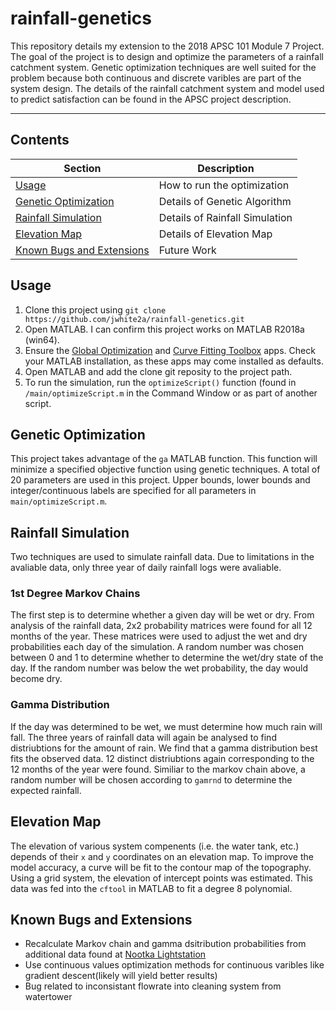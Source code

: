 # rainfall-genetics
This repository details my extension to the 2018 APSC 101 Module 7 Project. The goal of the project is to design and optimize the parameters of a rainfall catchment system. Genetic optimization techniques are well suited for the problem because both continuous and discrete varibles are part of the system design. The details of the rainfall catchment system and model used to predict satisfaction can be found in the APSC project description.

---
## Contents
| Section | Description |
|-|-|
| [Usage](#usage) | How to run the optimization  |
| [Genetic Optimization](#genetic-optimization) | Details of Genetic Algorithm |
| [Rainfall Simulation](#rainfall-simulation) | Details of Rainfall Simulation |
| [Elevation Map](#elevation-map) | Details of Elevation Map |
| [Known Bugs and Extensions](#known-bugs-and-extensions) |  Future Work |

## Usage
1. Clone this project using `git clone https://github.com/jwhite2a/rainfall-genetics.git`
2. Open MATLAB. I can confirm this project works on MATLAB R2018a (win64). 
3. Ensure the [Global Optimization](https://www.mathworks.com/products/global-optimization.html) and [Curve Fitting Toolbox](https://www.mathworks.com/products/curvefitting.html) apps. Check your MATLAB installation, as these apps may come installed as defaults. 
4. Open MATLAB and add the clone git reposity to the project path. 
5. To run the simulation, run the `optimizeScript()` function (found in `/main/optimizeScript.m` in the Command Window or as part of another script. 

## Genetic Optimization
This project takes advantage of the `ga` MATLAB function. This function will minimize a specified objective function using genetic techniques. A total of 20 parameters are used in this project. Upper bounds, lower bounds and integer/continuous labels are specified for all parameters in `main/optimizeScript.m`.

## Rainfall Simulation
Two techniques are used to simulate rainfall data. Due to limitations in the avaliable data, only three year of daily rainfall logs were avaliable. 
### 1st Degree Markov Chains
The first step is to determine whether a given day will be wet or dry. From analysis of the rainfall data, 2x2 probability matrices were found for all 12 months of the year. These matrices were used to adjust the wet and dry probabilities each day of the simulation. A random number was chosen between 0 and 1 to determine whether to determine the wet/dry state of the day. If the random number was below the wet probability, the day would become dry.

### Gamma Distribution
If the day was determined to be wet, we must determine how much rain will fall. The three years of rainfall data will again be analysed to find distriubtions for the amount of rain. We find that a gamma distribution best fits the observed data. 12 distinct distriubtions again corresponding to the 12 months of the year were found. Similiar to the markov chain above, a random number will be chosen according to `gamrnd` to determine the expected rainfall. 

## Elevation Map
The elevation of various system compenents (i.e. the water tank, etc.) depends of their `x` and `y` coordinates on an elevation map. To improve the model accuracy, a curve will be fit to the contour map of the topography. Using a grid system, the elevation of intercept points was estimated. This data was fed into the `cftool` in MATLAB to fit a degree 8 polynomial.

## Known Bugs and Extensions
- Recalculate Markov chain and gamma dsitribution probabilities from additional data found at [Nootka Lightstation](http://climate.weather.gc.ca/climate_data/daily_data_e.html?hlyRange=1994-02-01%7C2001-12-13&dlyRange=1978-11-01%7C2019-03-15&mlyRange=1978-01-01%7C2007-02-01&StationID=261&Prov=BC&urlExtension=_e.html&searchType=stnProv&optLimit=yearRange&StartYear=1840&EndYear=2019&selRowPerPage=25&Line=1073&lstProvince=BC&timeframe=2&Day=13&Year=1982&Month=12#)
- Use continuous values optimization methods for continuous varibles like gradient descent(likely will yield better results)
- Bug related to inconsistant flowrate into cleaning system from watertower
